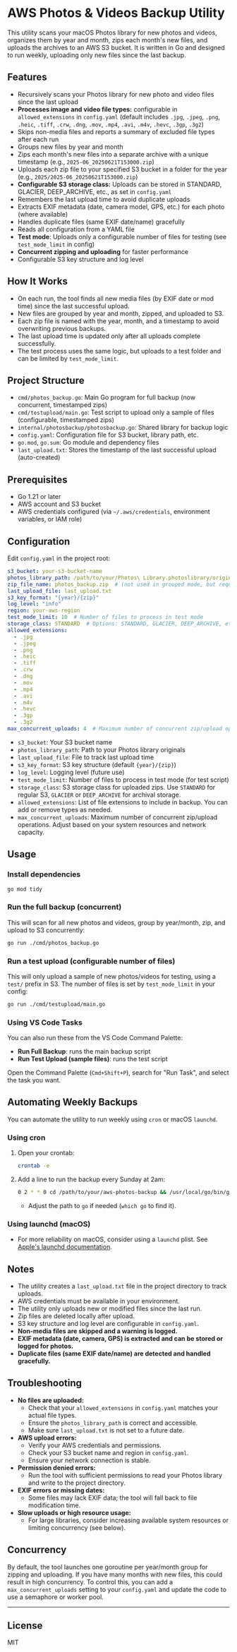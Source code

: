 # AWS Photos & Videos Backup Utility

This utility scans your macOS Photos library for new photos and videos, organizes them by year and month, zips each month's new files, and uploads the archives to an AWS S3 bucket. It is written in Go and designed to run weekly, uploading only new files since the last backup.

## Features
- Recursively scans your Photos library for new photo and video files since the last upload
- **Processes image and video file types:** configurable in `allowed_extensions` in `config.yaml` (default includes `.jpg`, `.jpeg`, `.png`, `.heic`, `.tiff`, `.crw`, `.dng`, `.mov`, `.mp4`, `.avi`, `.m4v`, `.hevc`, `.3gp`, `.3g2`)
- Skips non-media files and reports a summary of excluded file types after each run
- Groups new files by year and month
- Zips each month's new files into a separate archive with a unique timestamp (e.g., `2025-06_20250621T153000.zip`)
- Uploads each zip file to your specified S3 bucket in a folder for the year (e.g., `2025/2025-06_20250621T153000.zip`)
- **Configurable S3 storage class:** Uploads can be stored in STANDARD, GLACIER, DEEP_ARCHIVE, etc., as set in `config.yaml`
- Remembers the last upload time to avoid duplicate uploads
- Extracts EXIF metadata (date, camera model, GPS, etc.) for each photo (where available)
- Handles duplicate files (same EXIF date/name) gracefully
- Reads all configuration from a YAML file
- **Test mode**: Uploads only a configurable number of files for testing (see `test_mode_limit` in config)
- **Concurrent zipping and uploading** for faster performance
- Configurable S3 key structure and log level

## How It Works
- On each run, the tool finds all new media files (by EXIF date or mod time) since the last successful upload.
- New files are grouped by year and month, zipped, and uploaded to S3.
- Each zip file is named with the year, month, and a timestamp to avoid overwriting previous backups.
- The last upload time is updated only after all uploads complete successfully.
- The test process uses the same logic, but uploads to a test folder and can be limited by `test_mode_limit`.

## Project Structure
- `cmd/photos_backup.go`: Main Go program for full backup (now concurrent, timestamped zips)
- `cmd/testupload/main.go`: Test script to upload only a sample of files (configurable, timestamped zips)
- `internal/photosbackup/photosbackup.go`: Shared library for backup logic
- `config.yaml`: Configuration file for S3 bucket, library path, etc.
- `go.mod`, `go.sum`: Go module and dependency files
- `last_upload.txt`: Stores the timestamp of the last successful upload (auto-created)

## Prerequisites
- Go 1.21 or later
- AWS account and S3 bucket
- AWS credentials configured (via `~/.aws/credentials`, environment variables, or IAM role)

## Configuration
Edit `config.yaml` in the project root:

```yaml
s3_bucket: your-s3-bucket-name
photos_library_path: /path/to/your/Photos\ Library.photoslibrary/originals
zip_file_name: photos_backup.zip  # (not used in grouped mode, but required)
last_upload_file: last_upload.txt
s3_key_format: "{year}/{zip}"
log_level: "info"
region: your-aws-region
test_mode_limit: 10  # Number of files to process in test mode
storage_class: STANDARD  # Options: STANDARD, GLACIER, DEEP_ARCHIVE, etc.
allowed_extensions:
  - .jpg
  - .jpeg
  - .png
  - .heic
  - .tiff
  - .crw
  - .dng
  - .mov
  - .mp4
  - .avi
  - .m4v
  - .hevc
  - .3gp
  - .3g2
max_concurrent_uploads: 4  # Maximum number of concurrent zip/upload operations
```
- `s3_bucket`: Your S3 bucket name
- `photos_library_path`: Path to your Photos library originals
- `last_upload_file`: File to track last upload time
- `s3_key_format`: S3 key structure (default `{year}/{zip}`)
- `log_level`: Logging level (future use)
- `test_mode_limit`: Number of files to process in test mode (for test script)
- `storage_class`: S3 storage class for uploaded zips. Use `STANDARD` for regular S3, `GLACIER` or `DEEP_ARCHIVE` for archival storage.
- `allowed_extensions`: List of file extensions to include in backup. You can add or remove types as needed.
- `max_concurrent_uploads`: Maximum number of concurrent zip/upload operations. Adjust based on your system resources and network capacity.

## Usage
### Install dependencies
```sh
go mod tidy
```

### Run the full backup (concurrent)
This will scan for all new photos and videos, group by year/month, zip, and upload to S3 concurrently:
```sh
go run ./cmd/photos_backup.go
```

### Run a test upload (configurable number of files)
This will only upload a sample of new photos/videos for testing, using a `test/` prefix in S3. The number of files is set by `test_mode_limit` in your config:
```sh
go run ./cmd/testupload/main.go
```

### Using VS Code Tasks
You can also run these from the VS Code Command Palette:
- **Run Full Backup**: runs the main backup script
- **Run Test Upload (sample files)**: runs the test script

Open the Command Palette (`Cmd+Shift+P`), search for "Run Task", and select the task you want.

## Automating Weekly Backups
You can automate the utility to run weekly using `cron` or macOS `launchd`.

### Using cron
1. Open your crontab:
   ```sh
   crontab -e
   ```
2. Add a line to run the backup every Sunday at 2am:
   ```sh
   0 2 * * 0 cd /path/to/your/aws-photos-backup && /usr/local/go/bin/go run ./cmd/photos_backup.go
   ```
   - Adjust the path to `go` if needed (`which go` to find it).

### Using launchd (macOS)
- For more reliability on macOS, consider using a `launchd` plist. See [Apple's launchd documentation](https://developer.apple.com/library/archive/documentation/MacOSX/Conceptual/BPSystemStartup/Chapters/CreatingLaunchdJobs.html).

## Notes
- The utility creates a `last_upload.txt` file in the project directory to track uploads.
- AWS credentials must be available in your environment.
- The utility only uploads new or modified files since the last run.
- Zip files are deleted locally after upload.
- S3 key structure and log level are configurable in `config.yaml`.
- **Non-media files are skipped and a warning is logged.**
- **EXIF metadata (date, camera, GPS) is extracted and can be stored or logged for photos.**
- **Duplicate files (same EXIF date/name) are detected and handled gracefully.**

## Troubleshooting

- **No files are uploaded:**
  - Check that your `allowed_extensions` in `config.yaml` matches your actual file types.
  - Ensure the `photos_library_path` is correct and accessible.
  - Make sure `last_upload.txt` is not set to a future date.
- **AWS upload errors:**
  - Verify your AWS credentials and permissions.
  - Check your S3 bucket name and region in `config.yaml`.
  - Ensure your network connection is stable.
- **Permission denied errors:**
  - Run the tool with sufficient permissions to read your Photos library and write to the project directory.
- **EXIF errors or missing dates:**
  - Some files may lack EXIF data; the tool will fall back to file modification time.
- **Slow uploads or high resource usage:**
  - For large libraries, consider increasing available system resources or limiting concurrency (see below).

## Concurrency

By default, the tool launches one goroutine per year/month group for zipping and uploading. If you have many months with new files, this could result in high concurrency. To control this, you can add a `max_concurrent_uploads` setting to your `config.yaml` and update the code to use a semaphore or worker pool.

---
## License
MIT



